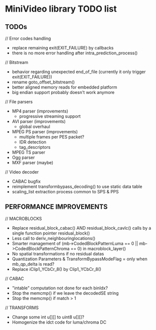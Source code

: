 MiniVideo library TODO list
===========================

TODOs
-----

// Error codes handling
- replace remaining exit(EXIT_FAILURE) by callbacks
- there is no more error handling after intra_prediction_process()

// Bitstream
- behavior regarding unexpected end_of_file (currently it only trigger exit(EXIT_FAILURE))
- rename goto_offset_bitstream()
- better aligned memory reads for embedded platform
- big endian support probably doesn't work anymore

// File parsers
- MP4 parser (improvements)
  - progressive streaming support
- AVI parser (improvements)
  - global overhaul
- MPEG PS parser (improvements)
  - multiple frames per PES packet?
  - IDR detection
  - tag_descriptors
- MPEG TS parser
- Ogg parser
- MXF parser (maybe)

// Video decoder
- CABAC bugfix
- reimplement transformbypass_decoding() to use static data table
- scaling_list extraction process common to SPS & PPS

PERFORMANCE IMPROVEMENTS
------------------------

// MACROBLOCKS
- Replace residual_block_cabac() AND residual_block_cavlc() calls by a single function pointer residual_block()
- Less call to deriv_neighbouringlocations()
- Smarter management of (mb->CodedBlockPatternLuma == 0 || mb->CodedBlockPatternChroma == 0) in macroblock_layer()
- No spatial transformations if no residual datas
- Quantization Parameters & TransformBypassModeFlag = only when mb_qp_delta is read?
- Replace iClip1_YCbCr_8() by Clip1_YCbCr_8()

// CABAC
- "intable" computation not done for each binIdx?
- Stop the memcmp() if we leave the decodedSE string
- Stop the memcmp() if match > 1

// TRANSFORMS
- Change some int u[][] to uint8 u[][]?
- Homogenize the idct code for luma/chroma DC
